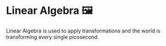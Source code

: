 # Linear Algebra :framed_picture:

Linear Algebra is used to apply transformations and the world is transforming every single picosecond. 